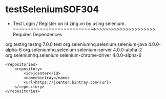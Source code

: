 # testSeleniumSOF304
- Test Login / Register on id.zing.vn by using selenium.
============================>>>>>>>>>>>>>>>>>>>>> Requires Dependences
<dependencies>
        <dependency>
            <groupId>org.testng</groupId>
            <artifactId>testng</artifactId>
            <version>7.0.0</version>
            <scope>test</scope>
        </dependency>
        <!-- https://mvnrepository.com/artifact/org.seleniumhq.selenium/selenium-java -->
        <dependency>
            <groupId>org.seleniumhq.selenium</groupId>
            <artifactId>selenium-java</artifactId>
            <version>4.0.0-alpha-6</version>
        </dependency>
        <!-- https://mvnrepository.com/artifact/org.seleniumhq.selenium/selenium-server -->
        <dependency>
            <groupId>org.seleniumhq.selenium</groupId>
            <artifactId>selenium-server</artifactId>
            <version>4.0.0-alpha-2</version>
        </dependency>
        <!-- https://mvnrepository.com/artifact/org.seleniumhq.selenium/selenium-chrome-driver -->
        <dependency>
            <groupId>org.seleniumhq.selenium</groupId>
            <artifactId>selenium-chrome-driver</artifactId>
            <version>4.0.0-alpha-6</version>
        </dependency>
    </dependencies>

    <repositories>
        <repository>
            <id>jcenter</id>
            <name>bintray</name>
            <url>https://jcenter.bintray.com</url>
        </repository>
    </repositories>

